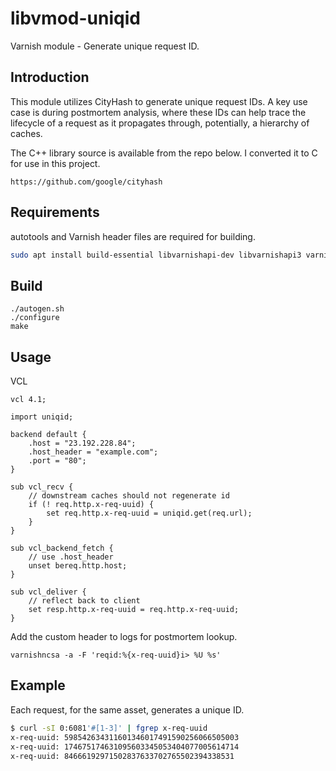 # libvmod-uniqid
Varnish module - Generate unique request ID.

## Introduction
This module utilizes CityHash to generate unique request IDs. A key use
case is during postmortem analysis, where these IDs can help trace the
lifecycle of a request as it propagates through, potentially, a
hierarchy of caches.

The C++ library source is available from the repo below. I converted it
to C for use in this project.

```
https://github.com/google/cityhash
```

## Requirements
autotools and Varnish header files are required for building.

```sh
sudo apt install build-essential libvarnishapi-dev libvarnishapi3 varnish
```

## Build

```
./autogen.sh
./configure
make
```

## Usage
VCL
```
vcl 4.1;

import uniqid;

backend default {
    .host = "23.192.228.84";
    .host_header = "example.com";
    .port = "80";
}

sub vcl_recv {
    // downstream caches should not regenerate id
    if (! req.http.x-req-uuid) {
        set req.http.x-req-uuid = uniqid.get(req.url);
    }
}

sub vcl_backend_fetch {
    // use .host_header
    unset bereq.http.host;
}

sub vcl_deliver {
    // reflect back to client
    set resp.http.x-req-uuid = req.http.x-req-uuid;
}
```

Add the custom header to logs for postmortem lookup.
```
varnishncsa -a -F 'reqid:%{x-req-uuid}i> %U %s'
```

## Example
Each request, for the same asset, generates a unique ID.
```sh
$ curl -sI 0:6081'#[1-3]' | fgrep x-req-uuid
x-req-uuid: 598542634311601346017491590256066505003
x-req-uuid: 174675174631095603345053404077005614714
x-req-uuid: 84666192971502837633702765502394338531
```
